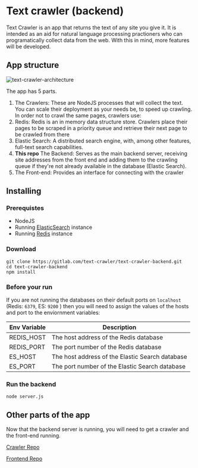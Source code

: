 # Text crawler (backend)

Text Crawler is an app that returns the text of any site you give it. It is intended as an aid for natural language processing practioners who can programatically collect data from the web. With this in mind, more features will be developed.

## App structure
![text-crawler-architecture](/uploads/6578d22b9b6163c8950c0974c7a982d3/Screenshot_from_2019-04-16_15-46-00.png)

The app has 5 parts. 

1. The Crawlers: These are NodeJS processes that will collect the text. You can scale their deployment as your needs be, to speed up crawling. In order not to crawl the same pages, crawlers use:
2. Redis: Redis is an in memory data structure store. Crawlers place their pages to be scraped in a priority queue and retrieve their next page to be crawled from there
3. Elastic Search: A distributed search engine, with, among other features, full-text search capabilities. 
4. **This repo** The Backend: Serves as the main backend server, receiving site addresses from the front end and adding them to the crawling queue if they're not already available in the database (Elastic Search).
5. The Front-end: Provides an interface for connecting with the crawler

## Installing
### Prerequistes
* NodeJS
* Running [ElasticSearch](https://www.elastic.co/downloads/elasticsearch) instance
* Running [Redis](https://redis.io/download) instance 

### Download
```
git clone https://gitlab.com/text-crawler/text-crawler-backend.git
cd text-crawler-backend
npm install
```

### Before your run
If you are not running the databases on their default ports on `localhost` (Redis: `6379`, ES: `9200` ) then you will need to assign the values of the hosts and port to the enviornment variables:

| Env Variable | Description |
| ------------ | ----------- |
| REDIS_HOST | The host address of the Redis database |
| REDIS_PORT | The port number of the Redis database |
| ES_HOST | The host address of the Elastic Search database |
| ES_PORT | The port number of the Elastic Search database |

### Run the backend
```
node server.js
```

## Other parts of the app
Now that the backend server is running, you will need to get a crawler and the front-end running.

[Crawler Repo](https://gitlab.com/text-crawler/text-crawler-crawler)

[Frontend Repo](https://gitlab.com/text-crawler/text-crawler-frontend)



